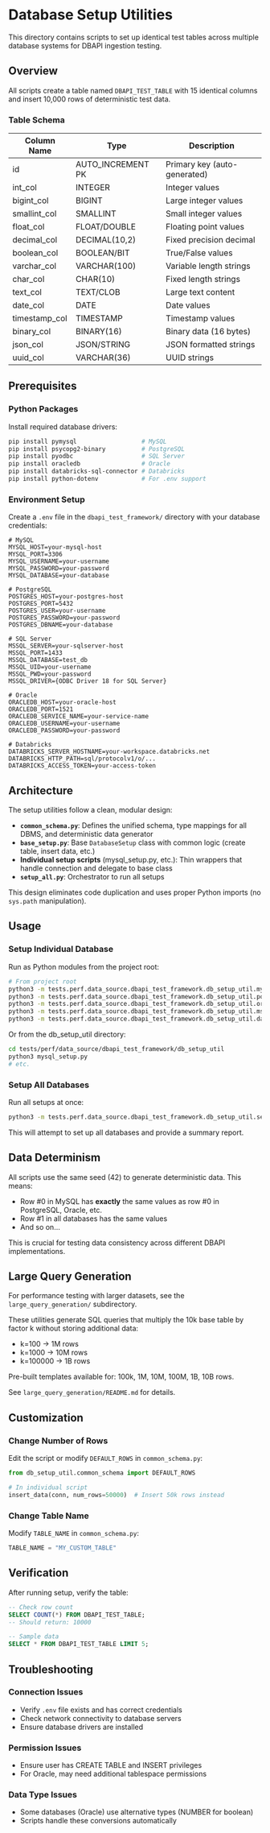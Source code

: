 # Database Setup Utilities

This directory contains scripts to set up identical test tables across multiple database systems for DBAPI ingestion testing.

## Overview

All scripts create a table named `DBAPI_TEST_TABLE` with 15 identical columns and insert 10,000 rows of deterministic test data.

### Table Schema

| Column Name    | Type              | Description                          |
|----------------|-------------------|--------------------------------------|
| id             | AUTO_INCREMENT PK | Primary key (auto-generated)         |
| int_col        | INTEGER           | Integer values                       |
| bigint_col     | BIGINT            | Large integer values                 |
| smallint_col   | SMALLINT          | Small integer values                 |
| float_col      | FLOAT/DOUBLE      | Floating point values                |
| decimal_col    | DECIMAL(10,2)     | Fixed precision decimal              |
| boolean_col    | BOOLEAN/BIT       | True/False values                    |
| varchar_col    | VARCHAR(100)      | Variable length strings              |
| char_col       | CHAR(10)          | Fixed length strings                 |
| text_col       | TEXT/CLOB         | Large text content                   |
| date_col       | DATE              | Date values                          |
| timestamp_col  | TIMESTAMP         | Timestamp values                     |
| binary_col     | BINARY(16)        | Binary data (16 bytes)               |
| json_col       | JSON/STRING       | JSON formatted strings               |
| uuid_col       | VARCHAR(36)       | UUID strings                         |

## Prerequisites

### Python Packages

Install required database drivers:

```bash
pip install pymysql                  # MySQL
pip install psycopg2-binary          # PostgreSQL  
pip install pyodbc                   # SQL Server
pip install oracledb                 # Oracle
pip install databricks-sql-connector # Databricks
pip install python-dotenv            # For .env support
```

### Environment Setup

Create a `.env` file in the `dbapi_test_framework/` directory with your database credentials:

```env
# MySQL
MYSQL_HOST=your-mysql-host
MYSQL_PORT=3306
MYSQL_USERNAME=your-username
MYSQL_PASSWORD=your-password
MYSQL_DATABASE=your-database

# PostgreSQL
POSTGRES_HOST=your-postgres-host
POSTGRES_PORT=5432
POSTGRES_USER=your-username
POSTGRES_PASSWORD=your-password
POSTGRES_DBNAME=your-database

# SQL Server
MSSQL_SERVER=your-sqlserver-host
MSSQL_PORT=1433
MSSQL_DATABASE=test_db
MSSQL_UID=your-username
MSSQL_PWD=your-password
MSSQL_DRIVER={ODBC Driver 18 for SQL Server}

# Oracle
ORACLEDB_HOST=your-oracle-host
ORACLEDB_PORT=1521
ORACLEDB_SERVICE_NAME=your-service-name
ORACLEDB_USERNAME=your-username
ORACLEDB_PASSWORD=your-password

# Databricks
DATABRICKS_SERVER_HOSTNAME=your-workspace.databricks.net
DATABRICKS_HTTP_PATH=sql/protocolv1/o/...
DATABRICKS_ACCESS_TOKEN=your-access-token
```

## Architecture

The setup utilities follow a clean, modular design:

- **`common_schema.py`**: Defines the unified schema, type mappings for all DBMS, and deterministic data generator
- **`base_setup.py`**: Base `DatabaseSetup` class with common logic (create table, insert data, etc.)
- **Individual setup scripts** (mysql_setup.py, etc.): Thin wrappers that handle connection and delegate to base class
- **`setup_all.py`**: Orchestrator to run all setups

This design eliminates code duplication and uses proper Python imports (no `sys.path` manipulation).

## Usage

### Setup Individual Database

Run as Python modules from the project root:

```bash
# From project root
python3 -m tests.perf.data_source.dbapi_test_framework.db_setup_util.mysql_setup
python3 -m tests.perf.data_source.dbapi_test_framework.db_setup_util.postgres_setup
python3 -m tests.perf.data_source.dbapi_test_framework.db_setup_util.oracle_setup
python3 -m tests.perf.data_source.dbapi_test_framework.db_setup_util.mssql_setup
python3 -m tests.perf.data_source.dbapi_test_framework.db_setup_util.databricks_setup
```

Or from the db_setup_util directory:

```bash
cd tests/perf/data_source/dbapi_test_framework/db_setup_util
python3 mysql_setup.py
# etc.
```

### Setup All Databases

Run all setups at once:

```bash
python3 -m tests.perf.data_source.dbapi_test_framework.db_setup_util.setup_all
```

This will attempt to set up all databases and provide a summary report.

## Data Determinism

All scripts use the same seed (42) to generate deterministic data. This means:
- Row #0 in MySQL has **exactly** the same values as row #0 in PostgreSQL, Oracle, etc.
- Row #1 in all databases has the same values
- And so on...

This is crucial for testing data consistency across different DBAPI implementations.

## Large Query Generation

For performance testing with larger datasets, see the `large_query_generation/` subdirectory.

These utilities generate SQL queries that multiply the 10k base table by factor k without storing additional data:
- k=100 → 1M rows
- k=1000 → 10M rows
- k=100000 → 1B rows

Pre-built templates available for: 100k, 1M, 10M, 100M, 1B, 10B rows.

See `large_query_generation/README.md` for details.

## Customization

### Change Number of Rows

Edit the script or modify `DEFAULT_ROWS` in `common_schema.py`:

```python
from db_setup_util.common_schema import DEFAULT_ROWS

# In individual script
insert_data(conn, num_rows=50000)  # Insert 50k rows instead
```

### Change Table Name

Modify `TABLE_NAME` in `common_schema.py`:

```python
TABLE_NAME = "MY_CUSTOM_TABLE"
```

## Verification

After running setup, verify the table:

```sql
-- Check row count
SELECT COUNT(*) FROM DBAPI_TEST_TABLE;
-- Should return: 10000

-- Sample data
SELECT * FROM DBAPI_TEST_TABLE LIMIT 5;
```

## Troubleshooting

### Connection Issues

- Verify `.env` file exists and has correct credentials
- Check network connectivity to database servers
- Ensure database drivers are installed

### Permission Issues

- Ensure user has CREATE TABLE and INSERT privileges
- For Oracle, may need additional tablespace permissions

### Data Type Issues

- Some databases (Oracle) use alternative types (NUMBER for boolean)
- Scripts handle these conversions automatically
